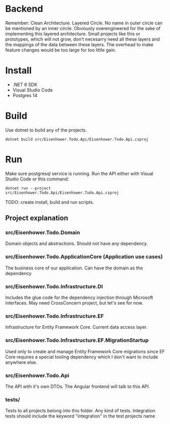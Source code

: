 # Backend

Remember: Clean Architecture. Layered Circle. No name in outer circle can be mentioned by an inner circle.
Obviously overengineered for the sake of implementing this layered architecture.
Small projects like this or prototypes, which will not grow, don't necesarry need all these layers and the mappings of the data between these layers. The overhead to make feature changes would be too large for too little gain. 

# Install

- .NET 6 SDK
- Visual Studio Code
- Postgres 14

# Build

Use dotnet to build any of the projects.

```
dotnet build src/Eisenhower.Todo.Api/Eisenhower.Todo.Api.csproj
```
# Run

Make sure postgresql service is running.
Run the API either with Visual Studio Code or this command:

```
dotnet run --project src/Eisenhower.Todo.Api/Eisenhower.Todo.Api.csproj
```

TODO: create install, build and run scripts.

## Project explanation
### src/Eisenhower.Todo.Domain

Domain objects and abstractions. Should not have any dependency.  

### src/Eisenhower.Todo.ApplicationCore (Application use cases)

The business core of our application. Can have the domain as the dependency

### src/Eisenhower.Todo.Infrastructure.DI

Includes the glue code for the dependency injection through Microsoft interfaces. May need CrossConcern project, but let's see for now.

### src/Eisenhower.Todo.Infrastructure.EF

Infrastructure for Entity Framework Core. Current data access layer. 

### src/Eisenhower.Todo.Infrastructure.EF.MigrationStartup

Used only to create and manage Entity Framework Core migrations since EF Core requires a special tooling dependency which I don't want to include anywhere else. 

### src/Eisenhower.Todo.Api

The API with it's own DTOs. The Angular frontend will talk to this API. 

### tests/

Tests to all projects belong into this folder. Any kind of tests. Integration tests should include the keyword "integration" in the test projects name 

